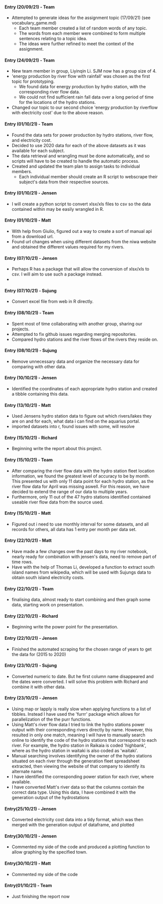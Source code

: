 #### Entry (20/09/21) - Team
- Attempted to generate ideas for the assignment topic (17/09/21) (see vocabulary_game.md)
  - Each team member created a list of random words of any topic.
  - The words from each member were combined to form multiple sentences relating to a topic idea.
  - The ideas were further refined to meet the context of the assignment.

#### Entry (24/09/21) - Team
- New team member in group, Liyinqin Li. SJM now has a group size of 4.
- 'energy production by river flow with rainfall' was chosen as the first topic for prototyping.
  - We found data for energy production by hydro station, with the corresponding river flow data.
  - We could not find sufficient rain fall data over a long period of time for the locations of the hydro stations.  
- Changed our topic to our second choice 'energy production by riverflow with electricity cost' due to the above reason.

#### Entry (01/10/21) - Team
- Found the data sets for power production by hydro stations, river flow, and electricity cost.
- Decided to use 2020 data for each of the above datasets as it was available for each subject.
- The data retrieval and wrangling must be done automatically, and so scripts will have to be created to handle the automatic process.
- Created and updated the team plan to assign tasks to individual members.
    - Each individual member should create an R script to webscrape their subject's data from their respective sources. 

#### Entry (01/10/21) - Jensen
- I will create a python script to convert xlsx/xls files to csv so the data contained within may be easily wrangled in R.

#### Entry (01/10/21) - Matt
- With help from Giulio, figured out a way to create a sort of manual api from a download url.
- Found url changes when using different datasets from the niwa website and obtained the different values required for my rivers.

#### Entry (07/10/21) - Jensen
- Perhaps R has a package that will allow the conversion of xlsx/xls to csv. I will aim to use such a package instead. 
- 
#### Entry (07/10/21) - Sujung
- Convert excel file from web in R directly.

#### Entry (08/10/21) - Team
- Spent most of time collaborating with another group, sharing our projects.
- Attempted to fix github issues regarding merging repositories.
- Compared hydro stations and the river flows of the rivers they reside on.

#### Entry (08/10/21) - Sujung
- Remove unnecessary data and organize the necessary data for comparing with other data.

#### Entry (10/10/21) - Jensen
- Identified the coordinates of each appropriate hydro station and created a tibble containing this data.

#### Entry (13/10/21) - Matt
- Used Jensens hydro station data to figure out which rivers/lakes they are on and for each, what data i can find on the aquarius portal.
- imported datasets into r, found issues with some, will resolve

#### Entry (15/10/21) - Richard
- Beginning write the report about this project.

#### Entry (15/10/21) - Team
- After comparing the river flow data with the hydro station fleet location information, we found the greatest level of accuracy to be by month. This presented us with only 11 data point for each hydro station, as the river flow data for April was missing aswell. For this reason, we have decided to extend the range of our data to multiple years.
- Furthermore, only 11 out of the 47 hydro stations identified contained useable river flow data from the source used.

#### Entry (15/10/21) - Matt
- Figured out i need to use monthly interval for some datasets, and all records for others, all data has 1 entry per month per data set.

#### Entry (22/10/21) - Matt
- Have made a few changes over the past days to my river notebook, nearly ready for combination with jensen's data, need to remove part of time rows.
- Have with the help of Thomas Li, developed a function to extract south island names from wikipedia, which will be used with Sujungs data to obtain south island electricity costs.

#### Entry (22/10/21) - Team
- finalising data, almost ready to start combining and then graph some data, starting work on presentation.

#### Entry (22/10/21) - Richard
- Beginning write the power point for the presentation.

#### Entry (22/10/21) - Jensen
- Finished the automated scraping for the chosen range of years to get the data for (2015 to 2020)

#### Entry (23/10/21) - Sujung
- Converted numeric to date. But he first column name disappeared and the dates were converted. I will solve this problem with Richard and combine it with other data.

#### Entry (23/10/21) - Jensen
- Using map or lapply is really slow when applying functions to a list of tibbles. Instead I have used the 'furrr' package which allows for parallelization of the the purr functions.
- Using Matt's river flow data I tried to link the hydro stations power output with their corresponding rivers directly by name. However, this resulted in only one match, meaning I will have to manually search online to identify the code of the hydro stations that correspond to each river. For example, the hydro station in Raikaia is coded 'highbank', where as the hydro station in waitaki is also coded as 'waitaki'.
- Manual searching involves identifying the owner of the hydro stations situated on each river through the generation fleet spreadsheet extracted, then viewing the website of that company to identify its alternate name.
- I have identified the corresponding power station for each river, where available.
- I have converted Matt's river data so that the columns contain the correct data type. Using this data, I have combined it with the generation output of the hydrostations

#### Entry(25/10/21) - Jensen
- Converted electricity cost data into a tidy format, which was then merged with the generation output of dataframe, and plotted

#### Entry(30/10/21) - Jensen
- Commented my side of the code and produced a plotting function to allow graphing by the specified town.

#### Entry(30/10/21) - Matt
- Commented my side of the code

#### Entry(01/10/21) - Team
- Just finishing the report now
